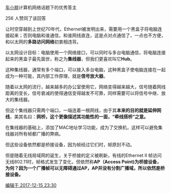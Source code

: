 [车小胖](https://www.zhihu.com/people/chexiaopang)计算机网络话题下的优秀答主

256 人赞同了该回答

让时空穿越到上世纪70年代，Ethernet被发明出来，需要用一个黑盒子将电脑连接起来；否则电脑和谁通信，和谁网线直连，这是点对点通信了，一点也不方便，和以太网的**多路访问网络**初衷相违背。

以太网设计目标：电脑使用一个网络接口，可以同时与多台电脑通信，将电脑连接起来的黑盒子最先面世，称之为**集线器**，但我们更喜欢叫它**Hub**。

这种集线器，通常有多个端口，可以接入多台电脑，这种黑盒子使电脑连接在一起成为一种可能，其内部工作原理，就是**信号放大器**。

随着以太网的流行，越来越多的办公室使用它，网络变得越来越大，信号随着网线距离的变长，信号衰减的使得通信变得越发不可靠，同样需要可以将信号中继、放大的集线器。

但这个集线器只需两个端口，一端连着一根网线，由于其**本来的目的就是延伸网线**，美其名曰：**网桥，这个更像描述其功能性的一面，“牵线搭桥”之意。**

在集线器的基础上，添加了MAC地址学习功能，成为了交换机，这样可以避免集线器对所有帧都广播的弊病。

但这些设备依然都是桥接设备，因为帧经过它们时，帧原封不动。

但是随着无线局域网的诞生，关于桥接的定义被刷新，有线的Ethernet II 帧访问无线802.11时，帧格式发生了变化，但依然称**AP（Access Point)**为桥接设备，为何？因为一个**广播帧可以无障碍通过AP，AP并没有分割广播域，所以依然是桥接设备。**

[编辑于 2017-12-15 23:30](https://www.zhihu.com/question/67473683/answer/277092129)